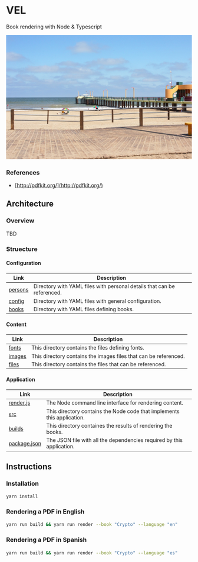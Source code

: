 # VEL
Book rendering with Node & Typescript

![wallpaper](./muelle.jpeg)

### References

- [http://pdfkit.org/](http://pdfkit.org/)

## Architecture

### Overview

TBD

### Struecture

#### Configuration

|Link|Description|
|--|--|
|[persons](./persons)|Directory with YAML files with personal details that can be referenced.|
|[config](./config)|Directory with YAML files with general configuration.|
|[books](./books)|Directory with YAML files defining books.|

#### Content

|Link|Description|
|--|--|
|[fonts](./fonts)|This directory contains the files defining fonts.|
|[images](./images)|This directory contains the images files that can be referenced.|
|[files](./files)|This directory contains the files that can be referenced.|

#### Application

|Link|Description|
|--|--|
|[render.js](./render.js)|The Node command line interface for rendering content.|
|[src](./src)|This directory contains the Node code that implements this application.|
|[builds](./builds)|This directory containes the results of rendering the books.|
|[package.json](./package.json)|The JSON file with all the dependencies required by this application.|

## Instructions

### Installation

```bash
yarn install
```

### Rendering a PDF in English
```bash
yarn run build && yarn run render --book "Crypto" --language "en"
```

### Rendering a PDF in Spanish
```bash
yarn run build && yarn run render --book "Crypto" --language "es"
```
